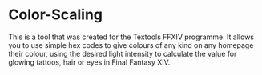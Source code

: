 # Color-Scaling
This is a tool that was created for the Textools FFXIV programme. It allows you to use simple hex codes to give colours of any kind on any homepage their colour, using the desired light intensity to calculate the value for glowing tattoos, hair or eyes in Final Fantasy XIV.
